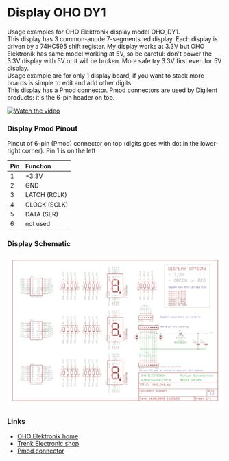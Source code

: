 # Display OHO DY1
Usage examples for OHO Elektronik display model OHO_DY1.  
This display has 3 common-anode 7-segments led display. Each display is driven by a 74HC595 shift register. My display works at 3.3V but OHO Elektronik has same model working at 5V, so be careful: don't power the 3.3V display with 5V or it will be broken. More safe try 3.3V first even for 5V display.   
Usage example are for only 1 display board, if you want to stack more boards is simple to edit and add other digits.  
This display has a Pmod connector. Pmod connectors are used by Digilent products: it's the 6-pin header on top.  

[![Watch the video](https://img.youtube.com/vi/sKgoJp4Bnr0/maxresdefault.jpg)](https://youtu.be/sKgoJp4Bnr0)

### Display Pmod Pinout
Pinout of 6-pin (Pmod) connector on top (digits goes with dot in the lower-right corner). Pin 1 is on the left

| Pin | Function   |
|:----|:-----------|
|1    |+3.3V       |
|2    |GND         |
|3    |LATCH (RCLK)|
|4    |CLOCK (SCLK)|
|5    |DATA (SER)  |
|6    |not used    |

### Display Schematic
![schematic](./assets/OHO_DY1_schematic.png)

### Links
- [OHO Elektronik home](http://www.oho-elektronik.de/)
- [Trenk Electronic shop](https://shop.trenz-electronic.de/de/TE0265-00C-3-3-V-3-Digit-7-Segment-Display-Rot?c=7)
- [Pmod connector](https://store.digilentinc.com/pmod-modules-connectors/)
